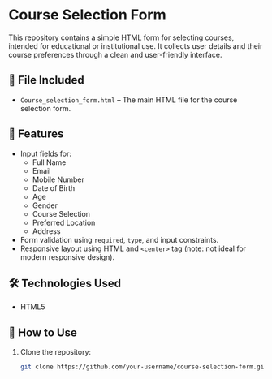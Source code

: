 # Course Selection Form

This repository contains a simple HTML form for selecting courses, intended for educational or institutional use. It collects user details and their course preferences through a clean and user-friendly interface.

## 📄 File Included

- `Course_selection_form.html` – The main HTML file for the course selection form.

## 🧾 Features

- Input fields for:
  - Full Name
  - Email
  - Mobile Number
  - Date of Birth
  - Age
  - Gender
  - Course Selection
  - Preferred Location
  - Address
- Form validation using `required`, `type`, and input constraints.
- Responsive layout using HTML and `<center>` tag (note: not ideal for modern responsive design).

## 🛠 Technologies Used

- HTML5

## 🚀 How to Use

1. Clone the repository:

   ```bash
   git clone https://github.com/your-username/course-selection-form.git
